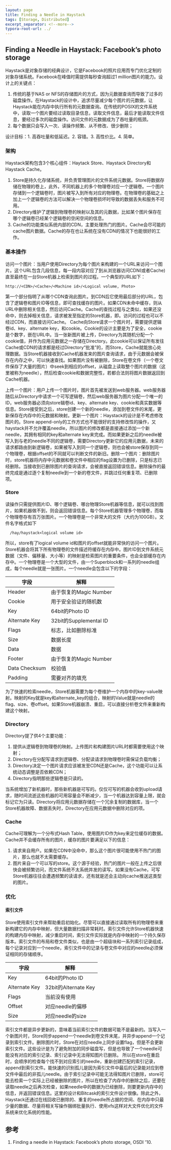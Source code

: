 ```yaml
---
layout: page
title: Finding a Needle in Haystack
tags: [Storage, Distributed]
excerpt_separator: <!--more-->
typora-root-url: ../
---
```


## Finding a Needle in Haystack: Facebook’s photo storage

Haystack是对象存储的经典设计，它是Facebook的照片应用而专门优化定制的对象存储系统。Facebook在峰值时需提供每秒查询超过1 million图片的能力。设计上的关键点：

1. 传统的基于NAS or NFS的存储图片的方式，因为元数据查询而导致了过多的磁盘操作。在Haystack的设计中，追求尽量减少每个图片的元数据，让Haystack能在内存中执行所有的元数据查询。在传统的POSIX的文件系统中，读取一个图片要经过读取目录信息，读取文件信息，最后才能读取文件信息，要经过多次的磁盘操作。访问文件的元数据成为了吞吐量的瓶颈。
2. 每个数据只会写入一次、读操作频繁、从不修改、很少删除；

设计目标：1. 高吞吐量和低延迟。2. 容错。3.  高性价比。4. 简单。

### 架构

  Haystack架构包含3个核心组件：Haytack Store、Haystack Directory和Haystack Cache。

1. Store是持久化存储系统，并负责管理图片的文件系统元数据。Store将数据存储在物理的卷上，此外，不同机器上的多个物理卷对应一个逻辑卷。一个图片存储到一个逻辑卷时，图片被写入到所有对应的物理卷。在物理卷的基础之上加上一个逻辑卷的方法可以解决一个物理卷损坏时导致的数据丢失和服务不可用。
2. Directory维护了逻辑到物理卷的映射以及其的元数据，比如某个图片保存在哪个逻辑卷已经某个逻辑卷的空闲空间的信息。
3.  Cache的功能类似系统内部的CDN，主要处理热门的图片。Cache会尽可能的cache图片数据。Cache的存在也让系统在没有CDN的情况下也能很好的工作。

### 基本操作

访问一个图片：当用户使用Directory为每个图片来构建的一个URL来访问一个图片。这个URL包含几段信息，每一段内容对应了到从浏览器访问CDN(或者Cache)直至最终在一台Store机器上检索到图片的过程。一个典型的URL如下：
 ```
http://<CDN>/<Cache>/<Machine id>/<Logical volume, Photo>
 ```
  第一个部分<CDN>指明了从哪个CDN查询此图片。到CDN后它使用最后部分的URL，包含了逻辑卷和图片ID等信息，即可查找缓存的图片。如果CDN未命中缓存，则从URL中删除<CDN>相关信息，然后访问Cache。Cache的查找过程与之类似，如果还没命中，则去掉<Cache>相关信息，请求被发至指定的Store机器，即<Machine id>。访问的过程也可以不经过CDN，而直接访问Cache。
  Cache向Store请求一个图片时，需要提供逻辑卷id、key、alternate key，和cookie。Cookie的设计主要是为了安全，cookie是个数字，嵌在URL中。当一张新图片被上传，Directory为其随机分配一个cookie值，并作为应用元数据之一存储在Directory。此cookie可以保证所有发往Cache或CDN的请求都是经过Directory“批准”的，而Store，Cache就能放心处理数据。当Store机器接收到Cache机器发来的图片查询请求，由于元数据会被保存在内存之中，可以快速查找。如果图片没有被删除，Store在卷文件（一个卷文件保存了大量的图片）中seek到相应的offset，从磁盘上读取整个图片的数据（这里被称为needle），然后检查cookie和数据完整性，若都合法则将图片数据返回到Cache机器。


  上传一个图片：用户上传一个图片时，图片首先被发送到web服务器。web服务器随后从Directory中请求一个可写逻辑卷，然后web服务器为图片分配一个唯一的ID，web服务器必须向store辑卷id、key、alternate key、cookie和真实数据等信息。Store接受到之后，store创建一个新的needle，添加到卷文件的末尾，更新保存在内存中的元数据和映射。更新一个图片：Haystack的设计是不考虑修改图片的。Store append-only的工作方式也不能很好的支持修改性的操作，又haystack并不允许覆盖needle，所以图片的修改都是直接通过添加一个新needle，其拥有相同的key和alternate key来完成。而如果更新之后的needle被写入到与老的needle不同的逻辑卷，需要Directory更新它的应用元数据，未来的请求都路由到新逻辑卷，如果被写入到同一个逻辑卷，则也会被store保存到同一个物理卷，根据offset的不同就可以判断文件的新旧。删除一个图片：删除图片时，store机器将内存中元数据和卷文件中相应的flag设置为已删除，只是标志已经删除。当接收到已删除图片的查询请求，会被直接返回错误信息。删除操作的最终完成是通过逐个复制needle到一个新的卷文件，并跳过任何重复项、已删除项。

### Store

  读操作只需提供图片ID、哪个逻辑卷、哪台物理Store机器等信息，就可以找到图片，如果机器做不到，则会返回错误信息。每个Store机器管理多个物理卷，而每个物理卷存有百万张图片。一个物理卷是一个非常大的文件（大约为100GB）。文件名字格式如下
```
  /hay/haystack<logical volume id>
```
  所以，store有了logical volume id和图片的offset就能非常快的访问一个图片。Store机器会将其下所有物理卷的文件描述符缓存在内存中。图片ID到文件系统元数据（文件、偏移量、大小等）的映射是检索图片的重要条件，也会全部缓存在内存中。一个物理卷是一个大型的文件，由一个Superblock和一系列的needle组成，每个needle就是一张图片。一个needle会包含以下的字段：

| 字段          | 解释                   |
| ------------- | ---------------------- |
| Header        | 由于恢复的Magic Number |
| Cookie        | 用于安全验证的随机数   |
| Key           | 64bit的Photo ID        |
| Alternate Key | 32bit的Supplemental ID |
| Flags         | 标志，比如删除标准     |
| Size          | 数据长度               |
| Data          | 数据                   |
| Footer        | 由于恢复的Magic Number |
| Data Checksum | 校验值                 |
| Padding       | 需要对齐的填充         |

为了快速的检索needle，Store机器需要为每个卷维护一个内存中的key-value映射。映射的Key就是key和alternate_key的组合，映射的Value就是needle的flag、size、卷offset。如果Store机器崩溃、重启，可以直接分析卷文件来重新构建这个映射。

### Directory

Directory提了供4个主要功能：

1. 提供从逻辑卷到物理卷的映射。上传图片和构建图片URL时都需要使用这个映射；
2. Directory在分配写请求到逻辑卷、分配读请求到物理卷时需保证负载均衡；
3. Directory决定一个图片请求应该被发至CDN还是Cache，这个功能可以让系统动态调整是否依赖CDN；
4. Directory指明那些逻辑卷是只读的。

当系统增加了新机器时，那些新机器是可写的。仅仅可写的机器会收到upload请求，随时间流逝这些机器的可用容量会不断减少，当一个机器达到容量上限，就会标记它为只读。Directory将应用元数据存储在一个冗余复制的数据库，当一个Store机器故障、数据丢失时，Directory在应用元数据中删除对应的项。

### Cache

Cache可理解为一个分布式Hash Table，使用图片ID作为key来定位缓存的数据。Cache并不会缓存所有的图片，缓存的图片要满足以下的信息：

1. 请求来自用户。如果在CDN中没命中，那么这个图片很可能使用不热门的图片，那么也就不太需要缓存。
2. 图片来自一个可以写的store。这个源于经验，热门的图片一般在上传之后很快会被频繁访问，而文件系统不太系统并发的读写。如果没有Cache，可写Store机器往往会遭遇频繁的读请求，还有就是还会主动向cache推送这类型的图片。

### 优化

#### 索引文件

  Store使用索引文件来帮助重启初始化。尽管可以直接通过读取所有的物理卷来重新构建它的内存中映射，但大量数据扫描非常耗时。索引文件允许Store机器快速的构建内存中映射，减少重启时间，索引文件实际就是内存中映射的一个持久保存版本。索引文件的布局和卷文件类似，也是由一个超级块和一系列索引记录组成，每个记录对应到一个needle，索引文件中的记录与卷文件中对应的needle必须保证相同的存储顺序。

| 字段          | 解释                 |
| ------------- | -------------------- |
| Key           | 64bit的Photo ID      |
| Alternate Key | 32bit的Alternate Key |
| Flags         | 当前没有使用         |
| Offset        | 对应needle的偏移     |
| Size          | 对应needle的size     |

  索引文件都是异步更新的，意味着当前索引文件的数据可能不是最新的。当写入一个新图片时，Store同步append一个needle到卷文件末尾，并异步append一个记录到索引文件。删除图片时，Store在对应needle上同步设置flag，但是不会更新索引文件。这些设计是为了避免附加的同步磁盘写，但是也导致了一个needle可能没有对应的索引记录、索引记录中无法得知图片已删除。
  所以在store在重启时，会顺序的检查每个找不到对应索引的needle，重新创建匹配的索引记录，append到索引文件。能快速的识别孤儿是因为索引文件中最后的记录能对应到卷文件中最后的非孤儿needle。由于索引记录中可能无法得知图片已删除，store可能去检索一个实际上已经被删除的图片，所以在检查了内存中的删除之后，还要在读取needle之后再次检查，如果needle中的数据为已经删除，则要更新内存中的信息，并返回错误信息。这里的设计和Bitcask的索引文件设计很像。除此之外，Haystack还通过在线回收已删除的、重复的needle所占据的空间、在内存中只最少量的数据、尽量将相关写操作捆绑批量执行、使用xfs这样对大文件优化的文件系统来优化系统的性能。

##  参考

1. Finding a needle in Haystack: Facebook’s photo storage, OSDI '10.
